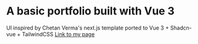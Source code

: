 # A basic portfolio built with Vue 3
UI inspired by Chetan Verma's next.js template ported to Vue 3 + Shadcn-vue + TailwindCSS
[Link to my page](https://danieljun.netlify.app)
